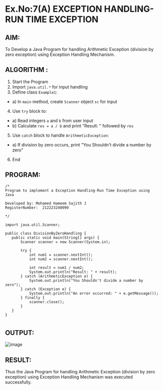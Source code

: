 # Ex.No:7(A)           EXCEPTION HANDLING-RUN TIME EXCEPTION
## AIM:
  To Develop a Java Program for handling Arithmetic Exception (division by zero exception) using Exception Handling Mechanism.

## ALGORITHM :
1.  Start the Program
2.	Import `java.util.*` for input handling
3.	Define class `Example1`:
-	a) In `main` method, create `Scanner` object `sc` for input
4.	Use `try` block to:
-	a) Read integers `a` and `b` from user input
-	b) Calculate `res = a / b` and print "Result: " followed by `res`
5.	Use `catch` block to handle `ArithmeticException`:
-	a) If division by zero occurs, print "You Shouldn't divide a number by zero"
6.	End







## PROGRAM:
 ```
/*
Program to implement a Exception Handling-Run Time Exception using Java

Developed by: Mohamed Hameem Sajith J
RegisterNumber:  212223240090

*/

import java.util.Scanner;

public class DivisionByZeroHandling {
    public static void main(String[] args) {
        Scanner scanner = new Scanner(System.in);

        try {
            int num1 = scanner.nextInt();
            int num2 = scanner.nextInt();

            int result = num1 / num2;
            System.out.println("Result: " + result);
        } catch (ArithmeticException e) {
            System.out.println("You Shouldn't divide a number by zero");
        } catch (Exception e) {
            System.out.println("An error occurred: " + e.getMessage());
        } finally {
            scanner.close();
        }
    }
}

```

#


## OUTPUT:

![image](https://github.com/user-attachments/assets/8b909a7f-7af4-45b0-a7f4-ea27e23ac14a)


## RESULT:
Thus the Java Program for handling Arithmetic Exception (division by zero exception) using Exception Handling Mechanism was executed successfully.

